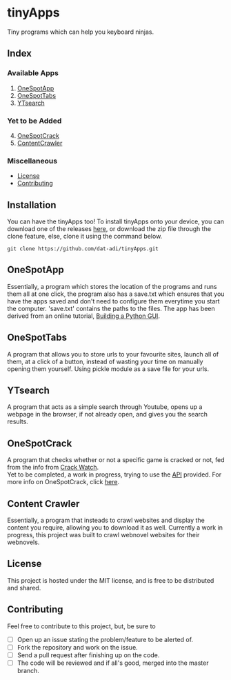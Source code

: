 # tinyApps
Tiny programs which can help you keyboard ninjas.

## Index
### Available Apps
1. [OneSpotApp](#onespotapp)
2. [OneSpotTabs](#onespottabs)
3. [YTsearch](#ytsearch)

### Yet to be Added
4. [OneSpotCrack](#onespotcrack)
5. [ContentCrawler](#content-crawler)

### Miscellaneous
- [License](#license)<br>
- [Contributing](#contributing)

## Installation

You can have the tinyApps too!
To install tinyApps onto your device, you can download one of the releases [here](https://github.com/dat-adi/tinyApps/releases), or download the zip file through the clone feature, else, clone it using the command below.
```shell
git clone https://github.com/dat-adi/tinyApps.git
```

## OneSpotApp

Essentially, a program which stores the location of the programs and runs them all at one click, the program also has a save.txt which ensures that you have the apps saved and don't need to configure them everytime you start the computer.
'save.txt' contains the paths to the files.
The app has been derived from an online tutorial, <a href="https://www.youtube.com/watch?v=jE-SpRI3K5g">Building a Python GUI</a>.

## OneSpotTabs

A program that allows you to store urls to your favourite sites, launch all of them, at a click of a button, instead of wasting your time on manually opening them yourself.
Using pickle module as a save file for your urls.

## YTsearch

A program that acts as a simple search through Youtube, opens up a webpage in the browser, if not already open, and gives you the search results.

## OneSpotCrack

A program that checks whether or not a specific game is cracked or not, fed from the info from [Crack Watch](https://crackwatch.com/games).<br>
Yet to be completed, a work in progress, trying to use the [API](https://crackwatch.com/api) provided.
For more info on OneSpotCrack, click [here](https://github.com/dat-adi/tinyApps/blob/master/oneSpotCrackSearch/README.md).

## Content Crawler

Essentially, a program that insteads to crawl websites and display the content you require, allowing you to download it as well.
Currently a work in progress, this project was built to crawl webnovel websites for their webnovels.

## License
This project is hosted under the MIT license, and is free to be distributed and shared.

## Contributing
Feel free to contribute to this project, but, be sure to <br>
- [ ] Open up an issue stating the problem/feature to be alerted of.
- [ ] Fork the repository and work on the issue.
- [ ] Send a pull request after finishing up on the code.
- [ ] The code will be reviewed and if all's good, merged into the master branch.
